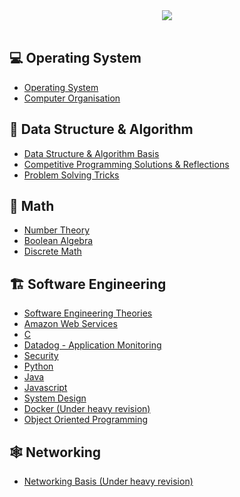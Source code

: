 <div align="center">
    <a href="https://notes.yxy.ninja/"> <img src="https://badgen.net/badge/CS-Notes/Read%20Online/blue?icon=github"></a>
</div>
<br>



## 💻 Operating System
- [Operating System](https://notes.yxy.ninja/tags/OS)
- [Computer Organisation](https://notes.yxy.ninja/tags/computer_organisation)

## 📝 Data Structure & Algorithm
- [Data Structure & Algorithm Basis](https://notes.yxy.ninja/tags/dsa)
- [Competitive Programming Solutions & Reflections](https://notes.yxy.ninja/tags/cp)
- [Problem Solving Tricks](https://notes.yxy.ninja/tags/problem_solving)

## 🧮 Math
- [Number Theory](https://notes.yxy.ninja/tags/number_theory)
- [Boolean Algebra](https://notes.yxy.ninja/tags/boolean_algebra)
- [Discrete Math](https://notes.yxy.ninja/tags/discrete_math)


## 🏗️ Software Engineering 
- [Software Engineering Theories](https://notes.yxy.ninja/tags/software_engineering)
- [Amazon Web Services](https://notes.yxy.ninja/tags/aws)
- [C](https://notes.yxy.ninja/tags/c)
- [Datadog - Application Monitoring](https://notes.yxy.ninja/tags/Datadog)
- [Security](https://notes.yxy.ninja/tags/security)
- [Python](https://notes.yxy.ninja/tags/python)
- [Java](https://notes.yxy.ninja/tags/java)
- [Javascript](https://notes.yxy.ninja/tags/js)
- [System Design](https://notes.yxy.ninja/tags/system_design)
- [Docker (Under heavy revision)](https://notes.yxy.ninja/tags/docker)
- [Object Oriented Programming](https://notes.yxy.ninja/tags/OOP)



## 🕸️ Networking
- [Networking Basis (Under heavy revision)](https://notes.yxy.ninja/tags/networking)

